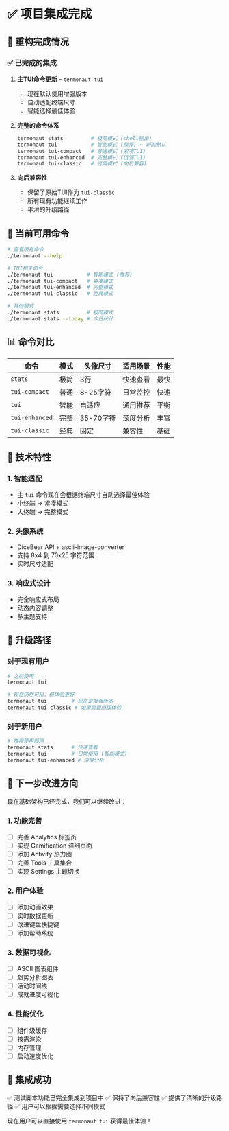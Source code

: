 # ✅ 项目集成完成

## 🎯 重构完成情况

### ✅ 已完成的集成

1. **主TUI命令更新** - `termonaut tui`
   - 现在默认使用增强版本
   - 自动适配终端尺寸
   - 智能选择最佳体验

2. **完整的命令体系**
   ```bash
   termonaut stats         # 极简模式 (shell输出)
   termonaut tui           # 智能模式 (推荐) ← 新的默认
   termonaut tui-compact   # 普通模式 (紧凑TUI)
   termonaut tui-enhanced  # 完整模式 (沉浸TUI)
   termonaut tui-classic   # 经典模式 (向后兼容)
   ```

3. **向后兼容性**
   - 保留了原始TUI作为 `tui-classic`
   - 所有现有功能继续工作
   - 平滑的升级路径

## 🚀 当前可用命令

```bash
# 查看所有命令
./termonaut --help

# TUI相关命令
./termonaut tui           # 智能模式 (推荐)
./termonaut tui-compact   # 紧凑模式
./termonaut tui-enhanced  # 完整模式  
./termonaut tui-classic   # 经典模式

# 其他模式
./termonaut stats         # 极简模式
./termonaut stats --today # 今日统计
```

## 📊 命令对比

| 命令 | 模式 | 头像尺寸 | 适用场景 | 性能 |
|------|------|----------|----------|------|
| `stats` | 极简 | 3行 | 快速查看 | 最快 |
| `tui-compact` | 普通 | 8-25字符 | 日常监控 | 快速 |
| `tui` | 智能 | 自适应 | 通用推荐 | 平衡 |
| `tui-enhanced` | 完整 | 35-70字符 | 深度分析 | 丰富 |
| `tui-classic` | 经典 | 固定 | 兼容性 | 基础 |

## 🎨 技术特性

### 1. 智能适配
- 主 `tui` 命令现在会根据终端尺寸自动选择最佳体验
- 小终端 → 紧凑模式
- 大终端 → 完整模式

### 2. 头像系统
- DiceBear API + ascii-image-converter
- 支持 8x4 到 70x25 字符范围
- 实时尺寸适配

### 3. 响应式设计
- 完全响应式布局
- 动态内容调整
- 多主题支持

## 🔄 升级路径

### 对于现有用户
```bash
# 之前使用
termonaut tui

# 现在仍然可用，但体验更好
termonaut tui        # 现在是增强版本
termonaut tui-classic # 如果需要原版体验
```

### 对于新用户
```bash
# 推荐使用顺序
termonaut stats      # 快速查看
termonaut tui        # 日常使用 (智能模式)
termonaut tui-enhanced # 深度分析
```

## 🎯 下一步改进方向

现在基础架构已经完成，我们可以继续改进：

### 1. 功能完善
- [ ] 完善 Analytics 标签页
- [ ] 实现 Gamification 详细页面
- [ ] 添加 Activity 热力图
- [ ] 完善 Tools 工具集合
- [ ] 实现 Settings 主题切换

### 2. 用户体验
- [ ] 添加动画效果
- [ ] 实时数据更新
- [ ] 改进键盘快捷键
- [ ] 添加帮助系统

### 3. 数据可视化
- [ ] ASCII 图表组件
- [ ] 趋势分析图表
- [ ] 活动时间线
- [ ] 成就进度可视化

### 4. 性能优化
- [ ] 组件级缓存
- [ ] 按需渲染
- [ ] 内存管理
- [ ] 启动速度优化

## 🎉 集成成功

✅ 测试脚本功能已完全集成到项目中
✅ 保持了向后兼容性
✅ 提供了清晰的升级路径
✅ 用户可以根据需要选择不同模式

现在用户可以直接使用 `termonaut tui` 获得最佳体验！
